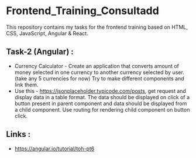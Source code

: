 # Frontend_Training_Consultadd

This repository contains my tasks for the frontend training based on HTML, CSS, JavaScript, Angular & React.

## Task-2 (Angular) :

* Currency Calculator - Create an application that converts amount of money selected in one currency to another currency selected by user.(take any 5 currencies for now) Try to make different components and link them.
* Use this - https://jsonplaceholder.typicode.com/posts, get request and display data in a table format. The data should be displayed on click of a button present in parent component and data should be displayed from a child component. Use routing for rendering child component on button click.

## Links :

* https://angular.io/tutorial/toh-pt6

